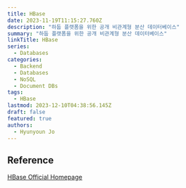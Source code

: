 ```yaml
---
title: HBase
date: 2023-11-19T11:15:27.760Z
description: "하둡 플랫폼을 위한 공개 비관계형 분산 데이터베이스"
summary: "하둡 플랫폼을 위한 공개 비관계형 분산 데이터베이스"
linkTitle: HBase
series:
  - Databases
categories:
  - Backend
  - Databases
  - NoSQL
  - Document DBs
tags:
  - HBase
lastmod: 2023-12-10T04:38:56.145Z
draft: false
featured: true
authors:
  - Hyunyoun Jo
---
```


## Reference

[HBase Official Homepage](https://hbase.apache.org/)
